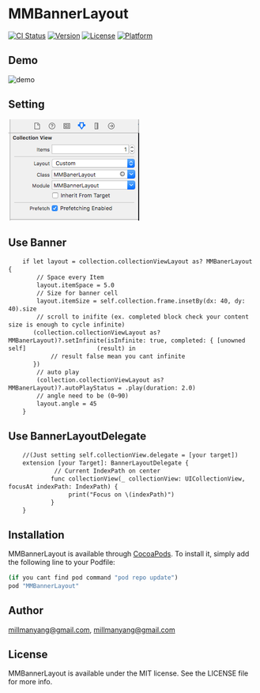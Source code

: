 # MMBannerLayout

[![CI Status](http://img.shields.io/travis/millmanyang@gmail.com/MMBannerLayout.svg?style=flat)](https://travis-ci.org/millmanyang@gmail.com/MMBannerLayout)
[![Version](https://img.shields.io/cocoapods/v/MMBannerLayout.svg?style=flat)](http://cocoapods.org/pods/MMBannerLayout)
[![License](https://img.shields.io/cocoapods/l/MMBannerLayout.svg?style=flat)](http://cocoapods.org/pods/MMBannerLayout)
[![Platform](https://img.shields.io/cocoapods/p/MMBannerLayout.svg?style=flat)](http://cocoapods.org/pods/MMBannerLayout)

## Demo
![demo](https://github.com/MillmanY/MMBannerLayout/blob/master/mid_demo.gif)

## Setting

![demo](https://github.com/MillmanY/MMBannerLayout/blob/master/demo.png)

## Use Banner
        if let layout = collection.collectionViewLayout as? MMBanerLayout {
            // Space every Item
            layout.itemSpace = 5.0
            // Size for banner cell
            layout.itemSize = self.collection.frame.insetBy(dx: 40, dy: 40).size
            // scroll to inifite (ex. completed block check your content size is enough to cycle infinite)
           (collection.collectionViewLayout as? MMBanerLayout)?.setInfinite(isInfinite: true, completed: { [unowned self]                    (result) in
                // result false mean you cant infinite
           })
            // auto play
            (collection.collectionViewLayout as? MMBanerLayout)?.autoPlayStatus = .play(duration: 2.0)
            // angle need to be (0~90)
            layout.angle = 45
        }
## Use BannerLayoutDelegate 

        //(Just setting self.collectionView.delegate = [your target])
        extension [your Target]: BannerLayoutDelegate {
                 // Current IndexPath on center
                func collectionView(_ collectionView: UICollectionView, focusAt indexPath: IndexPath) {
                     print("Focus on \(indexPath)")
                }
        }


## Installation

MMBannerLayout is available through [CocoaPods](http://cocoapods.org). To install
it, simply add the following line to your Podfile:

```ruby
(if you cant find pod command "pod repo update")
pod "MMBannerLayout"
```

## Author

millmanyang@gmail.com, millmanyang@gmail.com

## License

MMBannerLayout is available under the MIT license. See the LICENSE file for more info.
